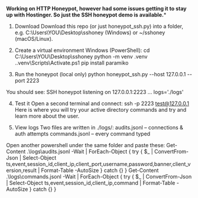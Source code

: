 **Working on HTTP Honeypot, however had some issues getting it to stay up with Hostinger. So just the SSH honeypot demo is available.***



1) Download
Download this repo (or just honeypot_ssh.py) into a folder, e.g. C:\Users\YOU\Desktop\sshoney (Windows) or ~/sshoney (macOS/Linux).

2) Create a virtual environment
Windows (PowerShell):
cd C:\Users\YOU\Desktop\sshoney
python -m venv .venv
.\.venv\Scripts\Activate.ps1
pip install paramiko

3) Run the honeypot (local only)
python honeypot_ssh.py --host 127.0.0.1 --port 2223

You should see:
SSH honeypot listening on 127.0.0.1:2223 … logs='./logs'

4) Test it
Open a second terminal and connect:
ssh -p 2223 test@127.0.0.1
Here is where you will try your active directory commands and try and learn more about the user.

6) View logs
Two files are written in ./logs/:
audits.jsonl – connections & auth attempts
commands.jsonl – every command typed

Open another powershell under the same folder and paste these:
Get-Content .\logs\audits.jsonl -Wait |
  ForEach-Object {
    try { $_ | ConvertFrom-Json |
      Select-Object ts,event,session_id,client_ip,client_port,username,password,banner,client_version,result |
      Format-Table -AutoSize
    } catch {}
  }
Get-Content .\logs\commands.jsonl -Wait |
  ForEach-Object {
    try { $_ | ConvertFrom-Json |
      Select-Object ts,event,session_id,client_ip,command |
      Format-Table -AutoSize
    } catch {}
  }
